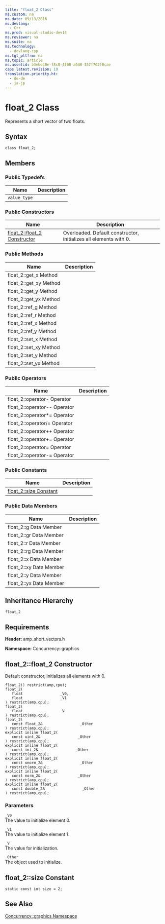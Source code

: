 ```yaml
---
title: "float_2 Class"
ms.custom: na
ms.date: 09/19/2016
ms.devlang: 
  - C++
ms.prod: visual-studio-dev14
ms.reviewer: na
ms.suite: na
ms.technology: 
  - devlang-cpp
ms.tgt_pltfrm: na
ms.topic: article
ms.assetid: b3ebd48e-f8c8-4f00-a640-357f702f0cae
caps.latest.revision: 10
translation.priority.ht: 
  - de-de
  - ja-jp
---
```

# float_2 Class
Represents a short vector of two floats.  
  
## Syntax  
  
```  
class float_2;  
```  
  
## Members  
  
### Public Typedefs  
  
|Name|Description|  
|----------|-----------------|  
|`value_type`||  
  
### Public Constructors  
  
|Name|Description|  
|----------|-----------------|  
|[float_2::float_2 Constructor](#float_2__float_2_constructor)|Overloaded. Default constructor, initializes all elements with 0.|  
  
### Public Methods  
  
|Name|Description|  
|----------|-----------------|  
|float_2::get_x Method||  
|float_2::get_xy Method||  
|float_2::get_y Method||  
|float_2::get_yx Method||  
|float_2::ref_g Method||  
|float_2::ref_r Method||  
|float_2::ref_x Method||  
|float_2::ref_y Method||  
|float_2::set_x Method||  
|float_2::set_xy Method||  
|float_2::set_y Method||  
|float_2::set_yx Method||  
  
### Public Operators  
  
|Name|Description|  
|----------|-----------------|  
|float_2::operator- Operator||  
|float_2::operator-- Operator||  
|float_2::operator*= Operator||  
|float_2::operator/= Operator||  
|float_2::operator++ Operator||  
|float_2::operator+= Operator||  
|float_2::operator= Operator||  
|float_2::operator-= Operator||  
  
### Public Constants  
  
|Name|Description|  
|----------|-----------------|  
|[float_2::size Constant](#float_2__size_constant)||  
  
### Public Data Members  
  
|Name|Description|  
|----------|-----------------|  
|float_2::g Data Member||  
|float_2::gr Data Member||  
|float_2::r Data Member||  
|float_2::rg Data Member||  
|float_2::x Data Member||  
|float_2::xy Data Member||  
|float_2::y Data Member||  
|float_2::yx Data Member||  
  
## Inheritance Hierarchy  
 `float_2`  
  
## Requirements  
 **Header:** amp_short_vectors.h  
  
 **Namespace:** Concurrency::graphics  
  
##  <a name="float_2__float_2_constructor"></a>  float_2::float_2 Constructor  
 Default constructor, initializes all elements with 0.  
  
```  
float_2() restrict(amp,cpu);  
float_2(  
   float                 _V0,  
   float                 _V1  
) restrict(amp,cpu);  
float_2(  
   float                 _V  
) restrict(amp,cpu);  
float_2(  
   const float_2&                 _Other  
) restrict(amp,cpu);  
explicit inline float_2(  
   const uint_2&                 _Other  
) restrict(amp,cpu);  
explicit inline float_2(  
   const int_2&                 _Other  
) restrict(amp,cpu);  
explicit inline float_2(  
   const unorm_2&                 _Other  
) restrict(amp,cpu);  
explicit inline float_2(  
   const norm_2&                 _Other  
) restrict(amp,cpu);  
explicit inline float_2(  
   const double_2&                 _Other  
) restrict(amp,cpu);  
```  
  
### Parameters  
 `_V0`  
 The value to initialize element 0.  
  
 `_V1`  
 The value to initialize element 1.  
  
 `_V`  
 The value for initialization.  
  
 `_Other`  
 The object used to initialize.  
  
##  <a name="float_2__size_constant"></a>  float_2::size Constant  
  
```  
static const int size = 2;  
```  
  
## See Also  
 [Concurrency::graphics Namespace](../vs140/Concurrency--graphics-Namespace.md)